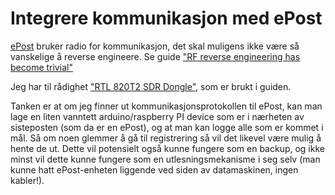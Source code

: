 # Integrere kommunikasjon med ePost

[ePost](https://www.emit.no/product/epost-med-diode-421) bruker radio for
kommunikasjon, det skal muligens ikke være så vanskelige å reverse engineere. Se
guide
["RF reverse engineering has become trivial"](https://medium.com/@nihal.pasham/rf-reverse-engineering-has-become-trivial-thanks-to-the-opensource-sdr-movement-d1f9216f2f04)

Jeg har til rådighet
["RTL 820T2 SDR Dongle"](https://www.hamgoodies.co.uk/rtl-sdr-dongle), som er
brukt i guiden.

Tanken er at om jeg finner ut kommunikasjonsprotokollen til ePost, kan man lage
en liten vanntett arduino/raspberry PI device som er i nærheten av sisteposten
(som da er en ePost), og at man kan logge alle som er kommet i mål. Så om noen
glemmer å gå til registrering så vil det likevel være mulig å hente de ut. Dette
vil potensielt også kunne fungere som en backup, og ikke minst vil dette kunne
fungere som en utlesningsmekanisme i seg selv (man kunne hatt ePost-enheten
liggende ved siden av datamaskinen, ingen kabler!).
